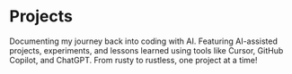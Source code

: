 # Projects
Documenting my journey back into coding with AI. Featuring AI-assisted projects, experiments, and lessons learned using tools like Cursor, GitHub Copilot, and ChatGPT. From rusty to rustless, one project at a time!
